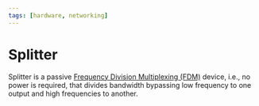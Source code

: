 ```yaml
---
tags: [hardware, networking]
---
```


# Splitter

Splitter is a passive [Frequency Division Multiplexing (FDM)](202209091327.md)
device, i.e., no power is required, that divides bandwidth bypassing low
frequency to one output and high frequencies to another.
